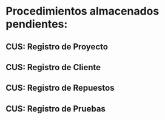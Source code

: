 # Procedimientos almacenados pendientes:

## CUS: Registro de Proyecto

## CUS: Registro de Cliente

## CUS: Registro de Repuestos

## CUS: Registro de Pruebas

